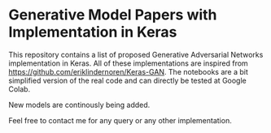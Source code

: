 # Generative Model Papers with Implementation in Keras
This repository contains a list of proposed Generative Adversarial Networks implementation in Keras. All of these implementations are 
inspired from https://github.com/eriklindernoren/Keras-GAN. The notebooks are a bit simplified version of the real code and can directly
be tested at Google Colab.    

New models are continously being added.

Feel free to contact me for any query or any other implementation. 
